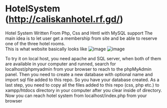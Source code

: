 # HotelSystem (http://caliskanhotel.rf.gd/)
Hotel System Written From Php, Css and Hmtl with MySQL support
The main idea is to let user get a membership from site and be able to reserve one of the three hotel rooms.<br />
This is what website basically looks like
![image](https://user-images.githubusercontent.com/75085482/175132442-426df356-92f5-47f2-ac67-8fb44a81fa44.png)
![image](https://user-images.githubusercontent.com/75085482/175132672-4397994f-de84-4d73-9a6c-176f33756227.png)

To try it on local host, you need apache and SQL server,
when both of them are available in your computer and runned,
search for localhost/phpmyadmin from your browser to reach to the phpMyAdmin panel.
Then you need to create a new database with optional name and import sql file added to this repo.
So you have your database created. As a last step, you need to copy all the files added to this repo
(css, php etc.) to xampp/htdocs directory in your computer after you clear inside of directory. 
Now you can reach hotel system from localhost/index.php from your browser
